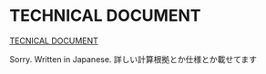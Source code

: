 # TECHNICAL DOCUMENT

[TECNICAL DOCUMENT](XYMFIT_Technical_Document.pdf)

Sorry. Written in Japanese.
詳しい計算根拠とか仕様とか載せてます
